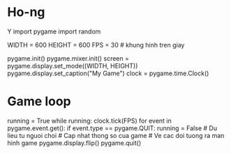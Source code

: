 # Ho-ng
Y
import pygame
import random

WIDTH = 600
HEIGHT = 600
FPS = 30 # khung hinh tren giay


pygame.init()
pygame.mixer.init()
screen = pygame.display.set_mode((WIDTH, HEIGHT))
pygame.display.set_caption("My Game")
clock = pygame.time.Clock()

# Game loop
running = True
while running:
    clock.tick(FPS)
    for event in pygame.event.get():
        if event.type == pygame.QUIT:
            running = False
    # Du lieu tu nguoi choi
    # Cap nhat thong so cua game
    # Ve cac doi tuong ra man hinh game
    pygame.display.flip()
pygame.quit()
